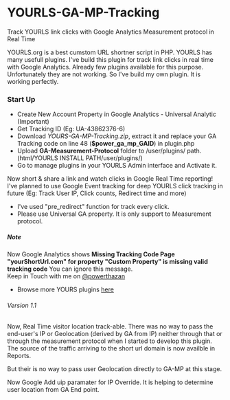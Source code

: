 YOURLS-GA-MP-Tracking
====================

Track YOURLS link clicks with Google Analytics Measurement protocol in Real Time

YOURLS.org is a best cumstom URL shortner script in PHP. YOURLS has many usefull plugins. I've build this plugin for track link clicks in real time with Google Analytics. Already few plugins available for this purpose. Unfortunately  they are not working. So I've build my own plugin. It is working perfectly. 

<h3>
 Start Up </h3>
<ul>
<li>Create New Account Property in Google Analytics - Universal Analytic (Important)&nbsp;</li>
<li>Get Tracking ID (Eg: UA-43862376-6)&nbsp;</li>
<li>Download <i>YOURS-GA-MP-Tracking.zip</i>, extract it  and replace your GA Tracking code on line 48 (<b>$power_ga_mp_GAID</b>) in plugin.php</li>
<li>Upload&nbsp;<b>GA-Measurement-Protocol</b> folder to /user/plugins/ path. (html/YOURLS INSTALL PATH/user/plugins/)</li>
<li>Go to manage plugins in your YOURLS Admin interface and Activate it.</li>
</ul>
<div>
Now short &amp; share a link and watch clicks in Google Real Time reporting!&nbsp;</div>
<div>
</div>
<div>
I've planned to use Google Event tracking for deep YOURLS click tracking in future (Eg: Track User IP, Click counts, Redirect time and more)</div>
<div>
</div>
<div>
<ul>
<li>I've used "pre_redirect" function for track every click.&nbsp;</li>
<li>Please use Universal GA property. It is only support to Measurement protocol.</li>
</ul>
</div>

<h5>Note</h5>
Now Google Analytics shows  <b>Missing Tracking Code Page "yourShortUrl.com" for property "Custom Property" is missing valid tracking code</b> You can ignore this message. 

<div>
Keep in Touch with me on&nbsp;<a href="https://twitter.com/powerthazan" target="_blank">@powerthazan</a></div>

<ul>
<li>Browse more YOURS plugins <a href="https://github.com/YOURLS/YOURLS/wiki/Plugin-List" target="_blank">here</a></li>
</ul>

<h6>Version 1.1</h6>
Now, Real Time visitor location track-able.
There was no way to pass the end-user's IP or Geolocation (derived by GA from IP) neither through that or through the measurement protocol when I started to develop this plugin.
The source of the traffic arriving to the short url domain is now availble in Reports. 

But their is no way to pass user Geolocation directly to GA-MP  at this stage.

Now Google Add uip paramater for IP Override. It is helping to determine user location from GA End point.
